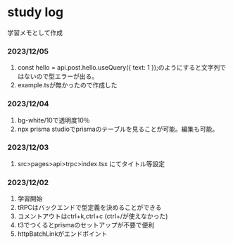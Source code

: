 # study log

学習メモとして作成

### 2023/12/05

1. const hello = api.post.hello.useQuery({ text: 1 });のようにすると文字列ではないので型エラーが出る。
2. example.tsが無かったので作成した

### 2023/12/04

1. bg-white/10で透明度10％
2. npx prisma studioでprismaのテーブルを見ることが可能。編集も可能。

### 2023/12/03

1. src>pages>api>trpc>index.tsx にてタイトル等設定

### 2023/12/02

1. 学習開始
2. tRPCはバックエンドで型定義を決めることができる
3. コメントアウトはctrl+k,ctrl+c (ctrl+/が使えなかった)
4. t3でつくるとprismaのセットアップが不要で便利
5. httpBatchLinkがエンドポイント
